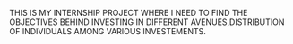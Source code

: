 THIS IS MY INTERNSHIP PROJECT WHERE I NEED TO FIND THE OBJECTIVES BEHIND INVESTING IN DIFFERENT AVENUES,DISTRIBUTION OF INDIVIDUALS AMONG VARIOUS INVESTEMENTS.
